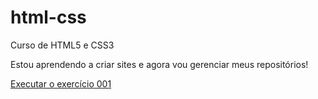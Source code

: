 # html-css
 Curso de HTML5 e CSS3

Estou aprendendo a criar sites e agora vou gerenciar meus repositórios!

<a href="https://rkrayuska.github.io/html-css/exercicios/ex001/index.html">Executar o exercício 001 </a>